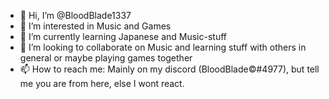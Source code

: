 - 👋 Hi, I’m @BloodBlade1337
- 👀 I’m interested in Music and Games
- 🌱 I’m currently learning Japanese and Music-stuff
- 💞️ I’m looking to collaborate on Music and learning stuff with others in general or maybe playing games together
- 📫 How to reach me: Mainly on my discord (BloodBlade©#4977), but tell me you are from here, else I wont react.

<!---
BloodBlade1337/BloodBlade1337 is a ✨ special ✨ repository because its `README.md` (this file) appears on your GitHub profile.
You can click the Preview link to take a look at your changes.
--->
